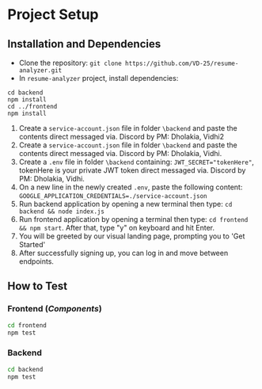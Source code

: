 # Project Setup
## Installation and Dependencies
- Clone the repository: `git clone https://github.com/VD-25/resume-analyzer.git`
- In ```resume-analyzer``` project, install dependencies:
```
cd backend
npm install
cd ../frontend
npm install
```
1. Create a ```service-account.json``` file in folder ```\backend``` and paste the contents direct messaged via. Discord by PM: Dholakia, Vidhi2
1. Create a ```service-account.json``` file in folder ```\backend``` and paste the contents direct messaged via. Discord by PM: Dholakia, Vidhi.
2. Create a ```.env``` file in folder ```\backend``` containing: ```JWT_SECRET="tokenHere"```, tokenHere is your private JWT token direct messaged via. Discord by PM: Dholakia, Vidhi.
3. On a new line in the newly created ```.env```, paste the following content: ```GOOGLE_APPLICATION_CREDENTIALS=./service-account.json```
4. Run backend application by opening a new terminal then type: `cd backend && node index.js`
5. Run frontend application by opening a terminal then type: `cd frontend && npm start`. After that, type "y" on keyboard and hit Enter.
6. You will be greeted by our visual landing page, prompting you to 'Get Started'
7. After successfully signing up, you can log in and move between endpoints.
## How to Test
### Frontend (*Components*)
```bash
cd frontend
npm test
```
### Backend
```bash
cd backend
npm test
```